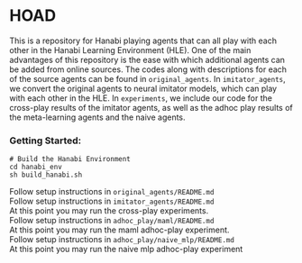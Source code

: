 # HOAD

This is a repository for Hanabi playing agents that can all play with each
other in the Hanabi Learning Environment (HLE). One of the main advantages of
this repository is the ease with which additional agents can be added from
online sources. The codes along with descriptions for each of the source agents
can be found in `original_agents`. In `imitator_agents`, we convert the
original agents to neural imitator models, which can play with each other in
the HLE. In `experiments`, we include our code for the cross-play results of
the imitator agents, as well as the adhoc play results of the meta-learning
agents and the naive agents. 

### Getting Started:
```
# Build the Hanabi Environment
cd hanabi_env
sh build_hanabi.sh
```

Follow setup instructions in `original_agents/README.md`  
Follow setup instructions in `imitator_agents/README.md`  
At this point you may run the cross-play experiments.  
Follow setup instructions in `adhoc_play/maml/README.md`  
At this point you may run the maml adhoc-play experiment.  
Follow setup instructions in `adhoc_play/naive_mlp/README.md`  
At this point you may run the naive mlp adhoc-play experiment

